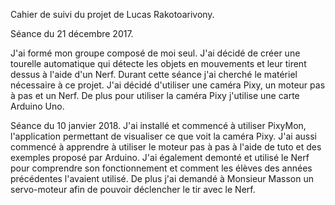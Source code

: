 Cahier de suivi du projet de Lucas Rakotoarivony.

Séance du 21 décembre 2017.

J'ai formé mon groupe composé de moi seul. J'ai décidé de créer une tourelle automatique qui détecte les objets en mouvements et leur tirent dessus à l'aide d'un Nerf.
Durant cette séance j'ai cherché le matériel nécessaire à ce projet. J'ai décidé d'utiliser une caméra Pixy, un moteur pas à pas et un Nerf. De plus pour utiliser la caméra Pixy j'utilise une carte Arduino Uno.


Séance du 10 janvier 2018.
J'ai installé et commencé à utiliser PixyMon, l'application permettant de visualiser ce que voit la caméra Pixy.
J'ai aussi commencé à apprendre à utiliser le moteur pas à pas à l'aide de tuto et des exemples proposé par Arduino.
J'ai également demonté et utilisé le Nerf pour comprendre son fonctionnement et comment les élèves des années précédentes l'avaient utilisé.
De plus j'ai demandé à Monsieur Masson un servo-moteur afin de pouvoir déclencher le tir avec le Nerf.
